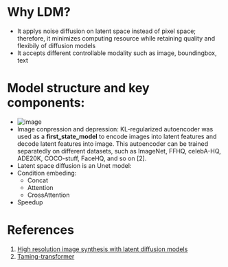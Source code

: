 # Why LDM?
-  It applys noise diffusion on latent space instead of pixel space; therefore, it minimizes computing resource while retaining quality and flexibily of diffusion models
-  It accepts different controllable modality such as image, boundingbox, text
# Model structure and key components:
- ![image](https://www.researchgate.net/publication/364442071/figure/fig3/AS:11431281091064587@1666286349233/The-architecture-of-the-latent-diffusion-model-LDM-that-is-considered-a-revolutionary.ppm)
- Image conpression and depression: KL-regularized autoencoder was used as a **first_state_model** to encode images into latent features and decode latent features into image. This autoencoder can be trained separatedly on different datasets, such as ImageNet, FFHQ, celebA-HQ, ADE20K, COCO-stuff, FaceHQ, and so on [2].
- Latent space diffusion is an Unet model:
- Condition embeding:
  - Concat
  - Attention
  - CrossAttention
- Speedup
# References
1. [High resolution image synthesis with latent diffusion models](https://arxiv.org/pdf/2112.10752.pdf)
2. [Taming-transformer](https://github.com/CompVis/taming-transformers)
